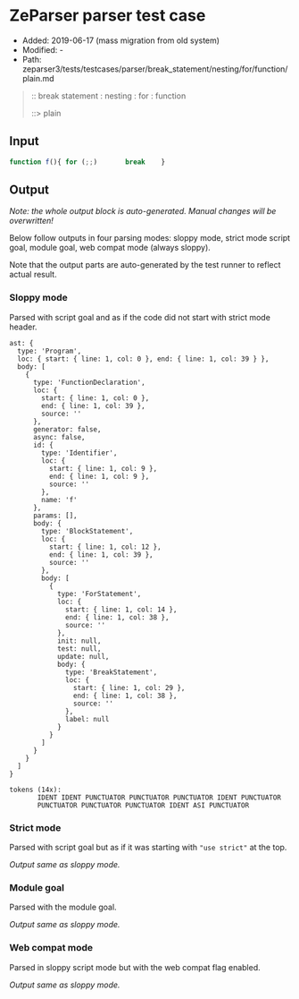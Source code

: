# ZeParser parser test case

- Added: 2019-06-17 (mass migration from old system)
- Modified: -
- Path: zeparser3/tests/testcases/parser/break_statement/nesting/for/function/plain.md

> :: break statement : nesting : for : function
>
> ::> plain

## Input

`````js
function f(){ for (;;)       break    }
`````

## Output

_Note: the whole output block is auto-generated. Manual changes will be overwritten!_

Below follow outputs in four parsing modes: sloppy mode, strict mode script goal, module goal, web compat mode (always sloppy).

Note that the output parts are auto-generated by the test runner to reflect actual result.

### Sloppy mode

Parsed with script goal and as if the code did not start with strict mode header.

`````
ast: {
  type: 'Program',
  loc: { start: { line: 1, col: 0 }, end: { line: 1, col: 39 } },
  body: [
    {
      type: 'FunctionDeclaration',
      loc: {
        start: { line: 1, col: 0 },
        end: { line: 1, col: 39 },
        source: ''
      },
      generator: false,
      async: false,
      id: {
        type: 'Identifier',
        loc: {
          start: { line: 1, col: 9 },
          end: { line: 1, col: 9 },
          source: ''
        },
        name: 'f'
      },
      params: [],
      body: {
        type: 'BlockStatement',
        loc: {
          start: { line: 1, col: 12 },
          end: { line: 1, col: 39 },
          source: ''
        },
        body: [
          {
            type: 'ForStatement',
            loc: {
              start: { line: 1, col: 14 },
              end: { line: 1, col: 38 },
              source: ''
            },
            init: null,
            test: null,
            update: null,
            body: {
              type: 'BreakStatement',
              loc: {
                start: { line: 1, col: 29 },
                end: { line: 1, col: 38 },
                source: ''
              },
              label: null
            }
          }
        ]
      }
    }
  ]
}

tokens (14x):
       IDENT IDENT PUNCTUATOR PUNCTUATOR PUNCTUATOR IDENT PUNCTUATOR
       PUNCTUATOR PUNCTUATOR PUNCTUATOR IDENT ASI PUNCTUATOR
`````

### Strict mode

Parsed with script goal but as if it was starting with `"use strict"` at the top.

_Output same as sloppy mode._

### Module goal

Parsed with the module goal.

_Output same as sloppy mode._

### Web compat mode

Parsed in sloppy script mode but with the web compat flag enabled.

_Output same as sloppy mode._
